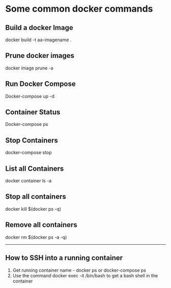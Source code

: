 # Some common docker commands

## Build a docker Image
docker build -t aa-imagename .
  
  
## Prune docker images
docker image prune -a

## Run Docker Compose
Docker-compose up -d

## Container Status
Docker-compose ps

## Stop Containers 
docker-compose stop 

## List all Containers
docker container ls -a


## Stop all containers
docker kill $(docker ps -q)

## Remove all containers
docker rm $(docker ps -a -q)

-------------------------------------------------


## How to SSH into a running container
1. Get running container name  - docker ps or docker-compose ps
2. Use the command docker exec -it <container name> /bin/bash to get a bash shell in the container
